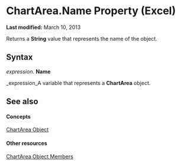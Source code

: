 
# ChartArea.Name Property (Excel)

 **Last modified:** March 10, 2013

Returns a  **String** value that represents the name of the object.

## Syntax

 _expression_. **Name**

 _expression_A variable that represents a  **ChartArea** object.


## See also


#### Concepts


 [ChartArea Object](883423b5-7689-b164-c0a3-8dab049b5d9e.md)
#### Other resources


 [ChartArea Object Members](7be5d1c8-31ef-e784-7381-0bd95532da94.md)
